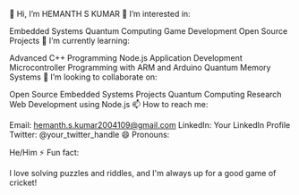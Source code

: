 👋 Hi, I’m HEMANTH S KUMAR
👀 I’m interested in:

Embedded Systems
Quantum Computing
Game Development
Open Source Projects
🌱 I’m currently learning:

Advanced C++ Programming
Node.js Application Development
Microcontroller Programming with ARM and Arduino
Quantum Memory Systems
💞️ I’m looking to collaborate on:

Open Source Embedded Systems Projects
Quantum Computing Research
Web Development using Node.js
📫 How to reach me:

Email: hemanth.s.kumar2004109@gmail.com
LinkedIn: Your LinkedIn Profile
Twitter: @your_twitter_handle
😄 Pronouns:

He/Him
⚡ Fun fact:

I love solving puzzles and riddles, and I'm always up for a good game of cricket!
